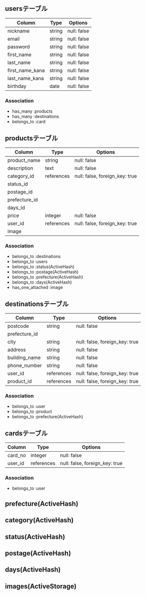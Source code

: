 ## usersテーブル

| Column          | Type   | Options     |
| --------------- | -------| ----------- |
| nickname        | string | null: false |
| email           | string | null: false |
| password        | string | null: false |
| first_name      | string | null: false |
| last_name       | string | null: false |
| first_name_kana | string | null: false |
| last_name_kana  | string | null: false |
| birthday        | date   | null: false |

### Association
- has_many :products
- has_many :destinations
- belongs_to :card


## productsテーブル

| Column         | Type       | Options                        |
| -------------- | -------    | ------------------------------ |
| product_name   | string     | null: false                    |
| description    | text       | null: false                    |
| category_id    | references | null: false, foreign_key: true |
| status_id      |            |                                |
| postage_id     |            |                                |
| prefecture_id  |            |                                |
| days_id        |            |                                |
| price          | integer    | null: false                    |
| user_id        | references | null: false, foreign_key: true |
| image          |            |                                |


### Association
- belongs_to :destinations
- belongs_to :users
- belongs_to :status(ActiveHash)
- belongs_to :postage(ActiveHash)
- belongs_to :prefecture(ActiveHash)
- belongs_to :days(ActiveHash)
- has_one_attached :image


## destinationsテーブル

| Column        | Type       | Options                        |
| ------------  | -------    | ------------------------------ |
| postcode      | string     | null: false                    |
| prefecture_id |            |                                |
| city          | string     | null: false, foreign_key: true |
| address       | string     | null: false                    |
| building_name | string     | null: false                    |
| phone_number  | string     | null: false                    |
| user_id       | references | null: false, foreign_key: true |
| product_id    | references | null: false, foreign_key: true |


### Association
- belongs_to :user
- belongs_to :product
- belongs_to :prefecture(ActiveHash)

## cardsテーブル

| Column  | Type       | Options                        |
| ------- | ---------- | ------------------------------ |
| card_no | integer    | null: false                    |
| user_id | references | null: false, foreign_key: true |

### Association
- belongs_to :user

## prefecture(ActiveHash)
## category(ActiveHash)
## status(ActiveHash)
## postage(ActiveHash)
## days(ActiveHash)
## images(ActiveStorage)







